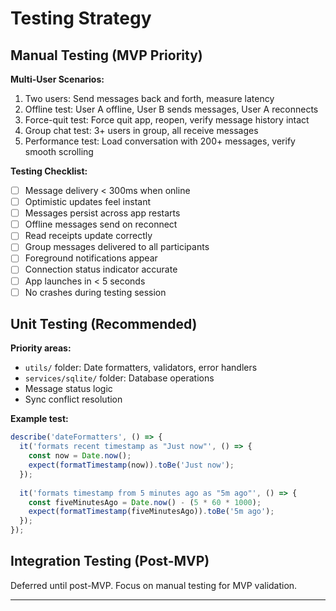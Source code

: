 # Testing Strategy

## Manual Testing (MVP Priority)

**Multi-User Scenarios:**
1. Two users: Send messages back and forth, measure latency
2. Offline test: User A offline, User B sends messages, User A reconnects
3. Force-quit test: Force quit app, reopen, verify message history intact
4. Group chat test: 3+ users in group, all receive messages
5. Performance test: Load conversation with 200+ messages, verify smooth scrolling

**Testing Checklist:**
- [ ] Message delivery < 300ms when online
- [ ] Optimistic updates feel instant
- [ ] Messages persist across app restarts
- [ ] Offline messages send on reconnect
- [ ] Read receipts update correctly
- [ ] Group messages delivered to all participants
- [ ] Foreground notifications appear
- [ ] Connection status indicator accurate
- [ ] App launches in < 5 seconds
- [ ] No crashes during testing session

## Unit Testing (Recommended)

**Priority areas:**
- `utils/` folder: Date formatters, validators, error handlers
- `services/sqlite/` folder: Database operations
- Message status logic
- Sync conflict resolution

**Example test:**
```typescript
describe('dateFormatters', () => {
  it('formats recent timestamp as "Just now"', () => {
    const now = Date.now();
    expect(formatTimestamp(now)).toBe('Just now');
  });
  
  it('formats timestamp from 5 minutes ago as "5m ago"', () => {
    const fiveMinutesAgo = Date.now() - (5 * 60 * 1000);
    expect(formatTimestamp(fiveMinutesAgo)).toBe('5m ago');
  });
});
```

## Integration Testing (Post-MVP)

Deferred until post-MVP. Focus on manual testing for MVP validation.

---
